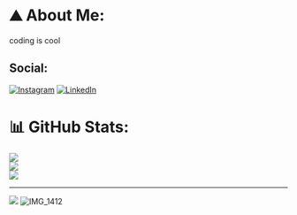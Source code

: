 # ⛰️ About Me:
coding is cool


## Social:
[![Instagram](https://img.shields.io/badge/Instagram-%23E4405F.svg?logo=Instagram&logoColor=white)](https://instagram.com/ray72271) [![LinkedIn](https://img.shields.io/badge/LinkedIn-%230077B5.svg?logo=linkedin&logoColor=white)](https://linkedin.com/in/ryan-ray-0b6658222) 

# 📊 GitHub Stats:
![](https://github-readme-stats.vercel.app/api?username=ray7227&theme=dark&hide_border=false&include_all_commits=true&count_private=true)<br/>
![](https://github-readme-streak-stats.herokuapp.com/?user=ray7227&theme=dark&hide_border=false)<br/>
![](https://github-readme-stats.vercel.app/api/top-langs/?username=ray7227&theme=dark&hide_border=false&include_all_commits=true&count_private=true&layout=compact)

---
[![](https://visitcount.itsvg.in/api?id=ray7227&icon=0&color=0)](https://visitcount.itsvg.in)
![IMG_1412](https://github.com/ray7227/ray7227/assets/135638883/795adfd0-40c3-4b07-b90b-27df108ddb85)
